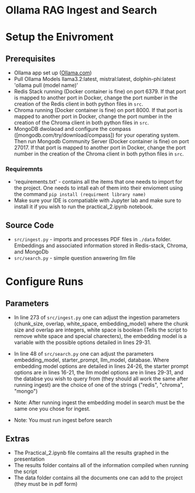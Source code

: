 # Ollama RAG Ingest and Search

# Setup the Enivroment

## Prerequisites

- Ollama app set up ([Ollama.com](Ollama.com))
- Pull Ollama Models llama3.2:latest, mistral:latest, dolphin-phi:latest 'ollama pull (model name)'
- Redis Stack running (Docker container is fine) on port 6379.  If that port is mapped to another port in 
Docker, change the port number in the creation of the Redis client in both python files in `src`.
- Chroma running (Docker container is fine) on port 8000. If that port is mapped to another port in 
Docker, change the port number in the creation of the Chroma client in both python files in `src`.
- MongoDB dwolaoad and configure the compass ([mongodb.com/try/download/compass]) for your operating system. Then run Mongodb Community Server (Docker container is fine) on port 27017. If that port is mapped to another port in 
Docker, change the port number in the creation of the Chroma client in both python files in `src`.

### Requiremnts
- 'requirements.txt' - contains all the items that one needs to import for the project. One needs to intall eah of them into their envioment using the command `pip install (requirment library name)`
- Make sure your IDE is compatiable with Jupyter lab and make sure to install it if you wish to run the practical_2.ipynb notebook. 

## Source Code
- `src/ingest.py` - imports and processes PDF files in `./data` folder. Embeddings and associated information 
stored in Redis-stack, Chroma, and MongoDb
- `src/search.py` - simple question answering llm file 

# Configure Runs

## Parameters
- In line 273 of `src/ingest.py` one can adjust the ingestion parameters (chunk_size, overlap, white_space, embedding_model)
where the chunk size and overlap are integers, white space is boolean (Tells the script to remove white space and special charecters), the embedding model is a variable with the possible options detailed in lines 29-31. 

- In line 48 of `src/search.py` one can adjust the parameters embedding_model, starter_prompt, llm_model, database. Where embedding model options are detailed in lines 24-26, the starter prompt options are in lines 16-21, the llm model options are in lines 29-31, and the databse you wish to query from (they should all work the same after running ingest) are the choice of one of the strings ("redis", "chroma", "mongo")

- Note: After running ingest the embedding model in search must be the same one you chose for ingest.
- Note: You must run ingest before search


## Extras

- The Practical_2.ipynb file comtains all the results graphed in the presentation
- The results folder contains all of the information compiled when running the script
- The data folder contains all the documents one can add to the project (they must be in pdf form)
